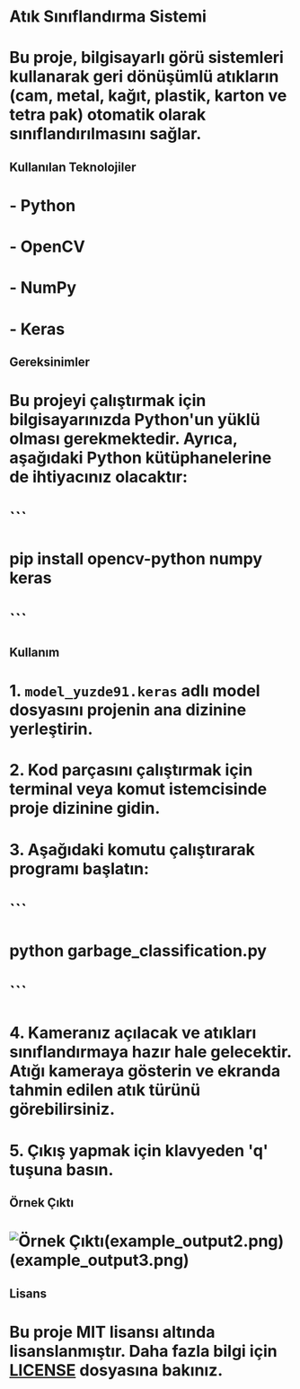 
# Atık Sınıflandırma Sistemi

# Bu proje, bilgisayarlı görü sistemleri kullanarak geri dönüşümlü atıkların (cam, metal, kağıt, plastik, karton ve tetra pak) otomatik olarak sınıflandırılmasını sağlar. 

## Kullanılan Teknolojiler

# - Python
# - OpenCV
# - NumPy
# - Keras

## Gereksinimler

# Bu projeyi çalıştırmak için bilgisayarınızda Python'un yüklü olması gerekmektedir. Ayrıca, aşağıdaki Python kütüphanelerine de ihtiyacınız olacaktır:

# ```
# pip install opencv-python numpy keras
# ```

## Kullanım

# 1. `model_yuzde91.keras` adlı model dosyasını projenin ana dizinine yerleştirin.
# 2. Kod parçasını çalıştırmak için terminal veya komut istemcisinde proje dizinine gidin.
# 3. Aşağıdaki komutu çalıştırarak programı başlatın:

# ```
# python garbage_classification.py
# ```

# 4. Kameranız açılacak ve atıkları sınıflandırmaya hazır hale gelecektir. Atığı kameraya gösterin ve ekranda tahmin edilen atık türünü görebilirsiniz.
# 5. Çıkış yapmak için klavyeden 'q' tuşuna basın.

## Örnek Çıktı

# ![Örnek Çıktı](example_output1.png)(example_output2.png)(example_output3.png)

## Lisans

# Bu proje MIT lisansı altında lisanslanmıştır. Daha fazla bilgi için [LICENSE](LICENSE) dosyasına bakınız.
